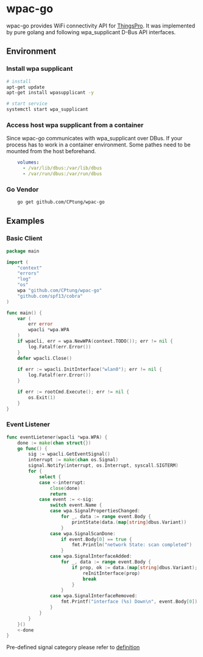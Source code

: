 # wpac-go

wpac-go provides WiFi connectivity API for [ThingsPro](https://www.moxa.com/en/products/industrial-computing/system-software/thingspro-2). It was implemented by pure golang and following wpa_supplicant D-Bus API interfaces.


Environment
------------

### Install wpa supplicant
```bash
# install
apt-get update
apt-get install wpasupplicant -y

# start service
systemctl start wpa_supplicant
```

### Access host wpa supplicant from a container
Since wpac-go communicates with wpa_supplicant over DBus. If your process has to work in a container environment. Some pathes need to be mounted from the host beforehand.
```yaml
    volumes:
      - /var/lib/dbus:/var/lib/dbus
      - /var/run/dbus:/var/run/dbus
```


### Go Vendor

```bash
    go get github.com/CPtung/wpac-go
```

Examples
--------------
### Basic Client
```go
package main

import (
	"context"
	"errors"
	"log"
	"os"	
	wpa "github.com/CPtung/wpac-go"
	"github.com/spf13/cobra"
)

func main() {
	var (
	    err error
	    wpacli *wpa.WPA
	)
	if wpacli, err = wpa.NewWPA(context.TODO()); err != nil {
		log.Fatalf(err.Error())
	}
	defer wpacli.Close()
    
	if err := wpacli.InitInterface("wlan0"); err != nil {
		log.Fatalf(err.Error())
	}

	if err := rootCmd.Execute(); err != nil {
		os.Exit(1)
	}
}
```

### Event Listener
```go
func eventLietener(wpacli *wpa.WPA) {
	done := make(chan struct{})
	go func() {
		sig := wpacli.GetEventSignal()
		interrupt := make(chan os.Signal)
		signal.Notify(interrupt, os.Interrupt, syscall.SIGTERM)
		for {
			select {
			case <-interrupt:
				close(done)
				return
			case event := <-sig:
				switch event.Name {
				case wpa.SignalPropertiesChanged:
					for _, data := range event.Body {
						printState(data.(map[string]dbus.Variant))
					}
				case wpa.SignalScanDone:
					if event.Body[0] == true {
						fmt.Println("network State: scan completed")
					}
				case wpa.SignalInterfaceAdded:
					for _, data := range event.Body {
						if prop, ok := data.(map[string]dbus.Variant); ok {
							reInitInterface(prop)
							break
						}
					}
				case wpa.SignalInterfaceRemoved:
					fmt.Printf("interface (%s) Down\n", event.Body[0])
				}
			}
		}
	}()
	<-done
}
```
Pre-defined signal category please refer to [definition](https://github.com/CPtung/wpac-go/blob/f0e9146aa3a26475ba6ab74929bb19140d737959/wpac_signal.go#L9-L15)
